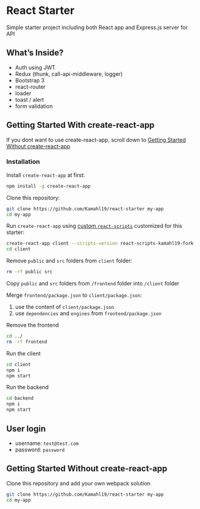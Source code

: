 # React Starter

Simple starter project including both React app and Express.js server for API

## What’s Inside?

* Auth using JWT
* Redux (thunk, call-api-middleware, logger)
* Bootstrap 3
* react-router
* loader
* toast / alert
* form validation

## Getting Started With create-react-app

If you dont want to use create-react-app, scroll down to [Getting Started Without create-react-app](#getting-started-without-create-react-app)

### Installation

Install `create-react-app` at first:

```sh
npm install -g create-react-app
```

Clone this repository:

```sh
git clone https://github.com/Kamahl19/react-starter my-app
cd my-app
```

Run `create-react-app` using [custom `react-scripts`](https://github.com/Kamahl19/create-react-app/tree/master/packages/react-scripts) customized for this starter:

```sh
create-react-app client --scripts-version react-scripts-kamahl19-fork
cd client
```

Remove `public` and `src` folders from `client` folder:

```sh
rm -rf public src
```

Copy `public` and `src` folders from `/frontend` folder into `/client` folder

Merge `frontend/package.json` to `client/package.json`:

1. use the content of `client/package.json`
2. use `dependencies` and `engines` from `frontend/package.json`

Remove the frontend

```sh
cd ../
rm -rf frontend
```

Run the client

```sh
cd client
npm i
npm start
```

Run the backend

```sh
cd backend
npm i
npm start
```

## User login

* username: `test@test.com`
* password: `password`

## Getting Started Without create-react-app

Clone this repository and add your own webpack solution

```sh
git clone https://github.com/Kamahl19/react-starter my-app
cd my-app
```
